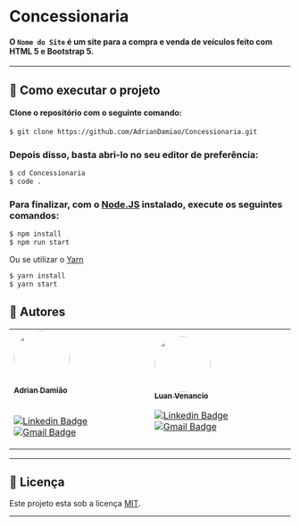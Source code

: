 # Concessionaria

#### O `Nome do Site` é um site para a compra e venda de veículos feito com HTML 5 e Bootstrap 5.

---

## 🚀 Como executar o projeto

#### Clone o repositório com o seguinte comando:

```bash
$ git clone https://github.com/AdrianDamiao/Concessionaria.git
```

### Depois disso, basta abri-lo no seu editor de preferência:

```bash
$ cd Concessionaria
$ code .
```

### Para finalizar, com o [Node.JS](https://nodejs.org/en/download/) instalado, execute os seguintes comandos:

```bash
$ npm install
$ npm run start
```
Ou se utilizar o [Yarn](https://yarnpkg.com/)
```bash
$ yarn install
$ yarn start
```

## 🦸 Autores
<table>
    <tr>
        <td>
            <a href="https://github.com/AdrianDamiao">
 <img style="border-radius: 50%;" src="https://avatars.githubusercontent.com/u/79238503?s=400&u=0c053da8367dfd37867967998749ff2c075c1958&v=4" width="100px;" alt=""/>
 <br />
 <sub><b>Adrian Damião</b></sub></a> <a href="https://github.com/AdrianDamiao" title="Adrian Damião"></a>
 <br />
             <br />
 
[![Linkedin Badge](https://img.shields.io/badge/-Adrian%20Damiao-blue?style=flat-square&logo=Linkedin&logoColor=white&link=https://www.linkedin.com/in/adrian-damião-69b1b8148/)](https://www.linkedin.com/in/adrian-damião-69b1b8148/) 
[![Gmail Badge](https://img.shields.io/badge/-adriandami__%40hotmail.com-c14438?style=flat-square&logo=Gmail&logoColor=white&link=mailto:adriandami_@hotmail.com)](mailto:adriandami_@hotmail.com)
        </td>
        <td>
        <a href="https://github.com/luanvenancio/">
 <img style="border-radius: 50%;" src="https://avatars.githubusercontent.com/u/9398249?v=4" width="100px;" alt=""/>
 <br />
 <sub><b>Luan Venancio</b></sub></a> <a href="https://github.com/luanvenancio/" title="Luan Venancio"></a>
 <br />
 
[![Linkedin Badge](https://img.shields.io/badge/-Luan%20Venancio-blue?style=flat-square&logo=Linkedin&logoColor=white&link=https://www.linkedin.com/in/luanvenancio/)](https://www.linkedin.com/in/luanvenancio/) 
[![Gmail Badge](https://img.shields.io/badge/-luan.venancio%40alunos.edu.br-c14438?style=flat-square&logo=Gmail&logoColor=white&link=mailto:luan.venancio@alunos.ifsuldeminas.edu.br)](mailto:luan.venancio@alunos.ifsuldeminas.edu.br)
        </td>
    </tr>
</table>

---

## 📝 Licença

Este projeto esta sob a licença [MIT](./LICENSE).

---

